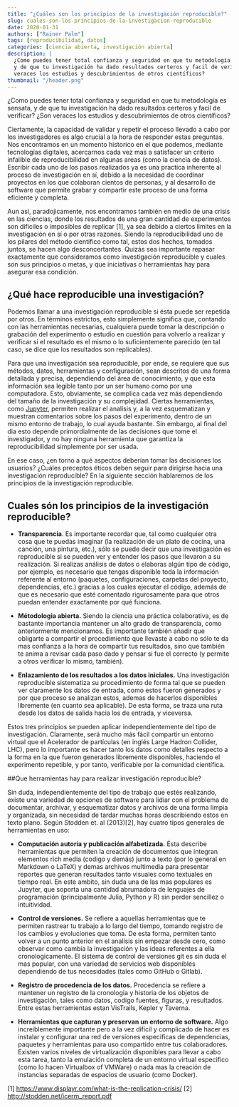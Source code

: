 ```yaml
---
title: "¿Cuáles son los principios de la investigación reproducible?"
slug: cuales-son-los-principios-de-la-investigacion-reproducible
date: 2020-01-31
authors: ["Rainer Palm"]
tags: [reproducibilidad, datos]
categories: [ciencia abierta, investigación abierta]
description: |
  ¿Como puedes tener total confianza y seguridad en que tu metodología es sensata,
  y de que tu investigación ha dado resultados certeros y facil de verificar? ¿Son
  veraces los estudios y descubrimientos de otros científicos?
thumbnail: "/header.png"
---
```


<!-- # ¿Cuáles son los principios de la investigación reproducible? -->
<!-- **Por Rainer Palm** -->

¿Como puedes tener total confianza y seguridad en que tu metodología es sensata,
y de que tu investigación ha dado resultados certeros y facil de verificar? ¿Son
veraces los estudios y descubrimientos de otros científicos?

<!-- TEASER_END -->

Ciertamente, la capacidad de validar y repetir el proceso llevado a cabo por los
investigadores es algo crucial a la hora de responder estas preguntas. Nos
encontramos en un momento historico en el que podemos, mediante tecnologías
digitales, acercarnos cada vez mas a satisfacer un criterio infalible de
reproducibilidad en algunas areas (como la ciencia de datos). Escribir cada uno
de los pasos realizados ya es una practica inherente al proceso de investigación
en sí, debido a la necesidad de coordinar proyectos en los que colaboran cientos
de personas, y al desarrollo de software que permite grabar y compartir este
proceso de una forma eficiente y completa.

Aun así, paradojicamente, nos encontramos también en medio de una crisis en las
ciencias, donde los resultados de una gran cantidad de experimentos son
dificiles o imposibles de replicar \[1\], ya sea debido a ciertos limites en la
investigación en sí o por otras razones. Siendo la reproducibilidad uno de los
pilares del método científico como tal, estos dos hechos, tomados juntos, se
hacen algo desconcertantes. Quizás sea importante repasar exactamente que
consideramos como investigación reproducible y cuales son sus principios o
metas, y que iniciativas o herramientas hay para asegurar esa condición.

## ¿Qué hace reproducible una investigación?

Podemos llamar a una investigación reproducible si ésta puede ser repetida por
otros. En términos estrictos, esto simplemente significa que, contando con las
herramientas necesarias, cualquiera puede tomar la descripción o grabación del
experimento o estudio en cuestión para volverlo a realizar y verificar si el
resultado es el mismo o lo suficientemente parecido (en tal caso, se dice que
los resultados son replicables).

Para que una investigación sea reproducible, por ende, se requiere que sus
métodos, datos, herramientas y configuración, sean descritos de una forma
detallada y precisa, dependiendo del área de conocimiento, y que esta
información sea legible tanto por un ser humano como por una computadora. Esto,
obviamente, se complica cada vez más dependiendo del tamaño de la investigación
y su complejidad. Ciertas herramientas, como [Jupyter](https://jupyter.org),
permiten realizar el analísis y, a la vez esquematizan y muestran comentarios
sobre los pasos del experimento, dentro de un mismo entorno de trabajo, lo cual
ayuda bastante. Sín embargo, al final del dia esto depende primordialmente de
las decisiones que tome el investigador, y no hay ninguna herramienta que
garantiza la reproducibilidad simplemente por ser usada.

En ese caso, ¿en torno a qué aspectos deberían tomar las decisiones los
usuarios? ¿Cuáles preceptos éticos deben seguir para dirigirse hacia una
investigación reproducible? En la siguiente sección hablaremos de los principios
de la investigación reproducible.

## Cuales són los principios de la investigación reproducible?

- **Transparencia**. Es importante recordar que, tal como cualquier otra cosa
  que te puedas imaginar (la realización de un plato de cocina, una canción, una
  pintura, etc.), sólo se puede decir que una investigación es reproducible si
  se pueden ver y entender los pasos que llevaron a su realización. Si realizas
  análisis de datos o elaboras algún tipo de código, por ejemplo, es necesario
  que tengas disponible toda la información referente al entorno (paquetes,
  configuraciones, carpetas del proyecto, dependencias, etc.) gracias a los
  cuales ejecutar el código, además de que es necesario que esté comentado
  rigurosamente para que otros puedan entender exactamente por qué funciona.

- **Métodologia abierta.** Siendo la ciencia una práctica colaborativa, es de
  bastante importancia mantener un alto grado de transparencia, como
  anteriormente mencionamos. Es importante también añadir que obligarte a
  compartir el procedimiento que llevaste a cabo no sólo te da mas confianza a
  la hora de compartir tus resultados, sino que también te anima a revisar cada
  paso dado y pensar si fue el correcto (y permite a otros verificar lo mismo,
  también).

- **Enlazamiento de los resultados a los datos iniciales.** Una investigación
  reproducible sistematiza su procedimiento de forma tal que se pueden ver
  claramente los datos de entrada, como estos fueron generados y por que proceso
  se analizan estos, ademas de hacerlos disponibles libremente (en cuanto sea
  aplicable). De esta forma, se traza una ruta desde los datos de salida hacia
  los de entrada, y viceversa.

Estos tres principios se pueden aplicar independientemente del tipo de
investigación. Claramente, será mucho más fácil compartir un entorno virtual que
el Acelerador de partículas (en inglés Large Hadron Collider, LHC), pero lo
importante es hacer tanto los datos como detalles respecto a la forma en la que
fueron generados libremente disponibles, haciendo el experimento repetible, y
por tanto, verificable por la comunidad científica.

##Que herramientas hay para realizar investigación reproducible?

Sin duda, independientemente del tipo de trabajo que estés realizando, existe
una variedad de opciones de software para lidiar con el problema de documentar,
archivar, y esquematizar datos y archivos de una forma limpia y organizada, sin
necesidad de tardar muchas horas describiendo estos en texto plano. Según
Stodden et. al (2013)\[2\], hay cuatro tipos generales de herramientas en uso:

- **Computación autoría y publicación alfabetizada.** Ésta describe herramientas
  que permiten la creación de documentos que integran elementos rich media
  (codigo y demás) junto a texto (por lo general en Markdown o LaTeX) y demas
  archivos multimedia para presentar reportes que generan resultados tanto
  visuales como textuales en tiempo real. En este ambito, sin duda una de las
  mas populares es Jupyter, que soporta una cantidad abrumadora de lenguajes de
  programación (principalmente Julia, Python y R) sin perder sencillez o
  intuitividad.

- **Control de versiones.** Se refiere a aquellas herramientas que te permiten
  rastrear tu trabajo a lo largo del tiempo, tomando registro de los cambios y
  evoluciones que toma. De esta forma, permiten tanto volver a un punto anterior
  en el analísis sin empezar desde cero, como observar como cambia la
  investigación y las ideas referentes a ella cronologicamente. El sistema de
  control de versiones git es sin duda el mas popular, con una variedad de
  servicios web disponibles dependiendo de tus necesidades (tales como GitHub o
  Gitlab).

- **Registro de procedencia de los datos.** Procedencia se refiere a mantener un
  registro de la cronologia y historia de los objetos de investigación, tales
  como datos, codigo fuentes, figuras, y resultados. Entre estas herramientas
  estan VisTrails, Kepler y Taverna.

- **Herramientas que capturan y preservan un entorno de software.** Algo
  increiblemente importante pero a la vez dificil y complicado de hacer es
  instalar y configurar una red de versiones especificas de dependencias,
  paquetes y herramientas para uso compartido entre tus colaboradores. Existen
  varios niveles de virtualización disponibles para llevar a cabo esta tarea,
  tanto la emulación completa de un entorno virtual especifico (como lo hacen
  Virtualbox of VMWare) o nada mas la creación de instancias separadas de
  espacios de usuario (como Docker).

\[1\] https://www.displayr.com/what-is-the-replication-crisis/ \[2\]
http://stodden.net/icerm_report.pdf
